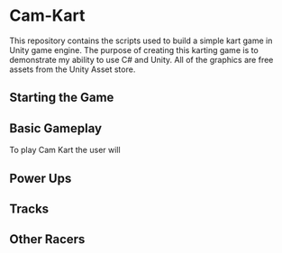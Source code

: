 # Cam-Kart

This repository contains the scripts used to build a simple kart game in Unity game engine. The purpose of creating this karting game is to demonstrate my ability to use C# and Unity. All of the graphics are free assets from the Unity Asset store. 

## Starting the Game

## Basic Gameplay
To play Cam Kart the user will

## Power Ups

## Tracks

## Other Racers
